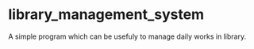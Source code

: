 # library_management_system
 A simple program which can be usefuly to manage daily works in library.
